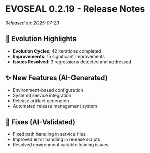 # EVOSEAL 0.2.19 - Release Notes

*Released on: 2025-07-23*

## 🚀 Evolution Highlights

- **Evolution Cycles**: 42 iterations completed
- **Improvements**: 15 significant improvements
- **Issues Resolved**: 3 regressions detected and addressed

## ✨ New Features (AI-Generated)
- Environment-based configuration
- Systemd service integration
- Release artifact generation
- Automated release management system

## 🐛 Fixes (AI-Validated)
- Fixed path handling in service files
- Improved error handling in release scripts
- Resolved environment variable loading issues
